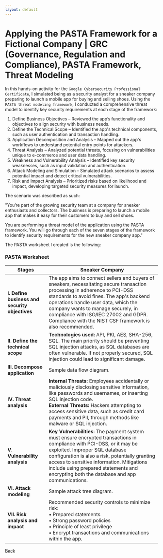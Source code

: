 ```yaml
---
layout: default
---
```


# Applying the PASTA Framework for a Fictional Company | GRC (Governance, Regulation and Compliance), PASTA Framework, Threat Modeling

In this hands-on activity for the `Google Cybersecurity Professional Certificate`, I simulated being as a security analyst for a sneaker company preparing to launch a mobile app for buying and selling shoes. Using the `PASTA threat modeling framework`, I conducted a comprehensive threat model to identify key security requirements at each stage of the framework:

1. Define Business Objectives – Reviewed the app’s functionality and objectives to align security with business needs.
2. Define the Technical Scope – Identified the app's technical components, such as user authentication and transaction handling.
3. Application Decomposition and Analysis – Mapped out the app's workflows to understand potential entry points for attackers.
4. Threat Analysis – Analyzed potential threats, focusing on vulnerabilities unique to e-commerce and user data handling.
5. Weakness and Vulnerability Analysis – Identified key security weaknesses, such as input validation and authentication.
6. Attack Modeling and Simulation – Simulated attack scenarios to assess potential impact and detect critical vulnerabilities.
7. Risk and Impact Analysis – Prioritized risks based on likelihood and impact, developing targeted security measures for launch.

The scenario was described as such:

"You’re part of the growing security team at a company for sneaker enthusiasts and collectors. The business is preparing to launch a mobile app that makes it easy for their customers to buy and sell shoes. 

You are performing a threat model of the application using the PASTA framework. You will go through each of the seven stages of the framework to identify security requirements for the new sneaker company app."

The PASTA worksheet I created is the following:

### PASTA Worksheet

| **Stages**                             | **Sneaker Company**                                                                                                                                                                                                                                                                                                                                                                           |
|----------------------------------------|---------------------------------------------------------------------------------------------------------------------------------------------------------------------------------------------------------------------------------------------------------------------------------------------------------------------------------------------------------------------------------------------------|
| **I. Define business and security objectives** | The app aims to connect sellers and buyers of sneakers, necessitating secure transaction processing in adherence to PCI-DSS standards to avoid fines. The app's backend operations handle user data, which the company wants to manage securely, in compliance with ISO/IEC 27002 and GDPR. Compliance with the NIST CSF framework is also recommended. |
| **II. Define the technical scope**     | **Technologies used:** API, PKI, AES, SHA-256, SQL. The main priority should be preventing SQL injection attacks, as SQL databases are often vulnerable. If not properly secured, SQL injection could lead to significant damage.                                                                                                                         |
| **III. Decompose application**         | Sample data flow diagram.                                                                                                                                                                                                                                                                                                                                                                      |
| **IV. Threat analysis**                | **Internal Threats:** Employees accidentally or maliciously disclosing sensitive information, like passwords and usernames, or inserting SQL injection code.<br>**External Threats:** Hackers attempting to access sensitive data, such as credit card payments and PII, through methods like malware or SQL injection.                                 |
| **V. Vulnerability analysis**          | **Key Vulnerabilities:** The payment system must ensure encrypted transactions in compliance with PCI-DSS, or it may be exploited. Improper SQL database configuration is also a risk, potentially granting access to sensitive information. Mitigations include using prepared statements and encrypting both the database and app communications.         |
| **VI. Attack modeling**                | Sample attack tree diagram.                                                                                                                                                                                                                                                                                                                                                                    |
| **VII. Risk analysis and impact**      | Recommended security controls to minimize risk: <br>• Prepared statements <br>• Strong password policies <br>• Principle of least privilege <br>• Encrypt transactions and communications within the app.                                                                                                                                                 |

[Back](./)
